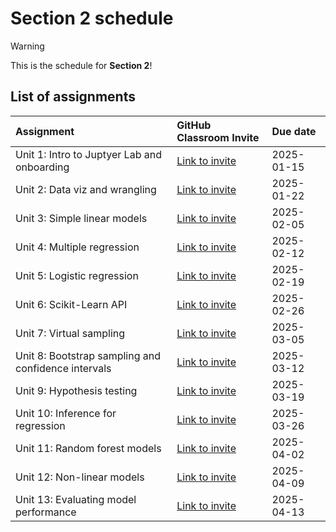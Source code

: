# Section 2 schedule

> [!WARNING]  
> This is the schedule for **Section 2**!

## List of assignments

| **Assignment** | **GitHub Classroom Invite** | **Due date** |
|:--- |:--- |:--- |
| Unit 1: Intro to Juptyer Lab and onboarding | [Link to invite](https://classroom.github.com/a/Dxc9IPVh) | 2025-01-15 |
| Unit 2: Data viz and wrangling | [Link to invite](https://classroom.github.com/a/66chhHT6) | 2025-01-22 |
| Unit 3: Simple linear models | [Link to invite](https://classroom.github.com/a/G1ZR1_Fw) | 2025-02-05 |
| Unit 4: Multiple regression | [Link to invite](https://classroom.github.com/a/Q8EN-08y)| 2025-02-12|
| Unit 5: Logistic regression | [Link to invite](https://classroom.github.com/a/wkiS_LbP)| 2025-02-19 |
| Unit 6: Scikit-Learn API | [Link to invite](https://classroom.github.com/a/COgBDpDy) | 2025-02-26 |
| Unit 7: Virtual sampling | [Link to invite](https://classroom.github.com/a/5ZZVuKeZ) | 2025-03-05 |
| Unit 8: Bootstrap sampling and confidence intervals  | [Link to invite](https://classroom.github.com/a/HS-QZSv3) | 2025-03-12 |
| Unit 9: Hypothesis testing | [Link to invite](https://classroom.github.com/a/EJitfxf5) | 2025-03-19 |
| Unit 10: Inference for regression | [Link to invite](https://classroom.github.com/a/5tv7c1K8) | 2025-03-26 | 
| Unit 11: Random forest models | [Link to invite](https://classroom.github.com/a/_VbJ0ycN) | 2025-04-02 |
| Unit 12: Non-linear models | [Link to invite](https://classroom.github.com/a/9aLiNwWS) | 2025-04-09 |
| Unit 13: Evaluating model performance| [Link to invite](https://classroom.github.com/a/AsLJJUhf) | 2025-04-13 |


